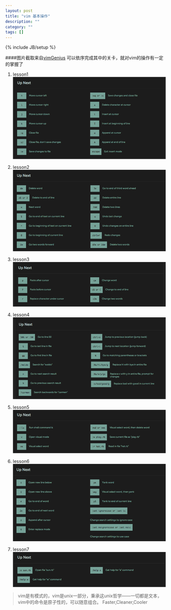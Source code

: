 ```yaml
---
layout: post
title: "vim 基本操作"
description: ""
category: ""
tags: []
---
```

{% include JB/setup %}

####图片截取来自[vimGenius](http://vimgenius.com/lessons/vim-intro)
可以依序完成其中的关卡，就对vim的操作有一定的掌握了

  1. lesson1 <img src="/assets/image/vim_1.jpg"  /> 

  2. lesson2 <img src="/assets/image/vim_2.jpg"  /> 

  3. lesson3 <img src="/assets/image/vim_3.jpg"  /> 

  4. lesson4 <img src="/assets/image/vim_4.jpg"  /> 

  5. lesson5 <img src="/assets/image/vim_5.jpg"  /> 

  6. lesson6 <img src="/assets/image/vim_6.jpg"  /> 

  7. lesson7 <img src="/assets/image/vim_7.jpg"  /> 

>vim是有模式的，vim是unix一部分，秉承这unix哲学——一切都是文本，vim中的命令是原子性的，可以随意组合。
>Faster,Cleaner,Cooler
